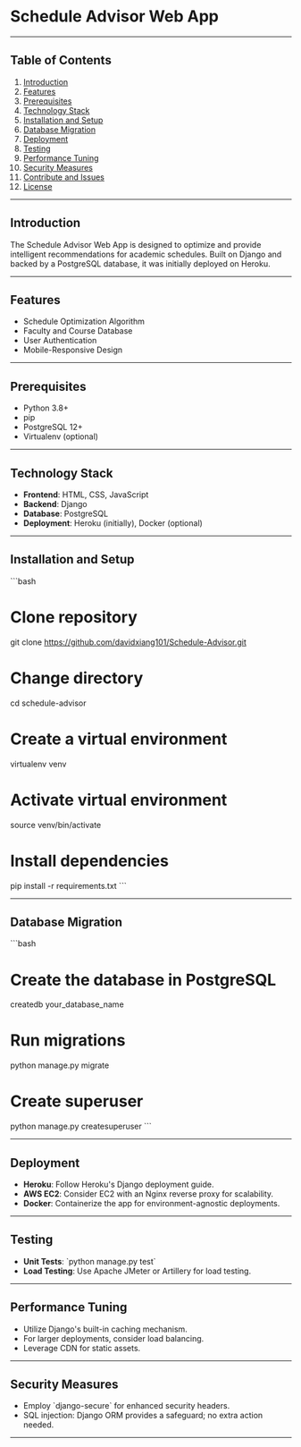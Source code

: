 # Schedule Advisor Web App

---

## Table of Contents
1. [Introduction](#introduction)
2. [Features](#features)
3. [Prerequisites](#prerequisites)
4. [Technology Stack](#technology-stack)
5. [Installation and Setup](#installation-and-setup)
6. [Database Migration](#database-migration)
7. [Deployment](#deployment)
8. [Testing](#testing)
9. [Performance Tuning](#performance-tuning)
10. [Security Measures](#security-measures)
11. [Contribute and Issues](#contribute-and-issues)
12. [License](#license)

---

## Introduction

The Schedule Advisor Web App is designed to optimize and provide intelligent recommendations for academic schedules. Built on Django and backed by a PostgreSQL database, it was initially deployed on Heroku.

---

## Features

- Schedule Optimization Algorithm
- Faculty and Course Database
- User Authentication
- Mobile-Responsive Design

---

## Prerequisites

- Python 3.8+
- pip
- PostgreSQL 12+
- Virtualenv (optional)

---

## Technology Stack

- **Frontend**: HTML, CSS, JavaScript
- **Backend**: Django
- **Database**: PostgreSQL
- **Deployment**: Heroku (initially), Docker (optional)

---

## Installation and Setup

\`\`\`bash
# Clone repository
git clone https://github.com/davidxiang101/Schedule-Advisor.git
# Change directory
cd schedule-advisor
# Create a virtual environment
virtualenv venv
# Activate virtual environment
source venv/bin/activate
# Install dependencies
pip install -r requirements.txt
\`\`\`

---

## Database Migration

\`\`\`bash
# Create the database in PostgreSQL
createdb your_database_name
# Run migrations
python manage.py migrate
# Create superuser
python manage.py createsuperuser
\`\`\`

---

## Deployment

- **Heroku**: Follow Heroku's Django deployment guide.
- **AWS EC2**: Consider EC2 with an Nginx reverse proxy for scalability.
- **Docker**: Containerize the app for environment-agnostic deployments.

---

## Testing

- **Unit Tests**: \`python manage.py test\`
- **Load Testing**: Use Apache JMeter or Artillery for load testing.

---

## Performance Tuning

- Utilize Django's built-in caching mechanism.
- For larger deployments, consider load balancing.
- Leverage CDN for static assets.

---

## Security Measures

- Employ \`django-secure\` for enhanced security headers.
- SQL injection: Django ORM provides a safeguard; no extra action needed.

---

